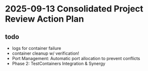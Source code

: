# 2025-09-13 Consolidated Project Review Action Plan

## todo

- logs for container failure
- container cleanup w/ verification!
- Port Management: Automatic port allocation to prevent conflicts
- Phase 2: TestContainers Integration & Synergy
